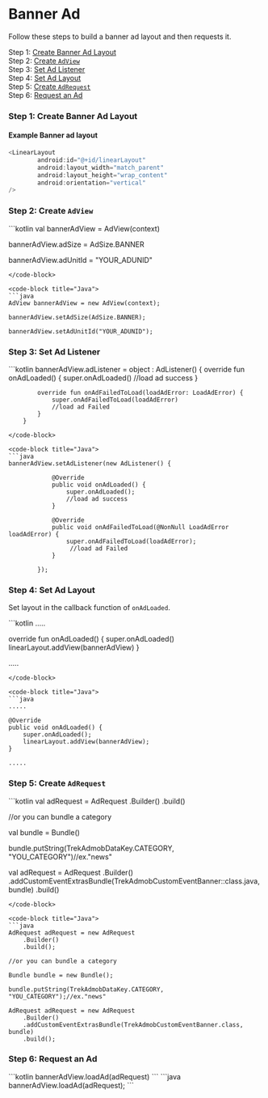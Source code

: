 # Banner Ad

Follow these steps to build a banner ad layout and then requests it.

Step 1: [Create Banner Ad Layout](banner-ad-layout.md#step-1-create-banner-ad-layout)\
Step 2: [Create `AdView`](banner-ad-layout.md#step-2-create-adview)\
Step 3: [Set Ad Listener](banner-ad-layout.md#step-3-set-ad-listener)\
Step 4: [Set Ad Layout](banner-ad-layout.md#step-4-set-ad-layout)\
Step 5: [Create `AdRequest`](banner-ad-layout.md#step-5-create-adrequest)\
Step 6: [Request an Ad](banner-ad-layout.md#step-6-request-an-ad)

### Step 1: Create Banner Ad Layout

#### **Example Banner ad layout**

```kotlin
<LinearLayout
        android:id="@+id/linearLayout"
        android:layout_width="match_parent"
        android:layout_height="wrap_content"
        android:orientation="vertical"
/>
```

### **Step 2: Create `AdView`**

<code-group>
<code-block title="Kotlin" active>
```kotlin
val bannerAdView = AdView(context)

bannerAdView.adSize = AdSize.BANNER

bannerAdView.adUnitId = "YOUR_ADUNID"
```
</code-block>

<code-block title="Java">
```java
AdView bannerAdView = new AdView(context);

bannerAdView.setAdSize(AdSize.BANNER); 

bannerAdView.setAdUnitId("YOUR_ADUNID"); 
```
</code-block>
</code-group>


### Step 3: Set Ad Listener

<code-group>
<code-block title="Kotlin" active>
```kotlin
bannerAdView.adListener = object : AdListener() {
            override fun onAdLoaded() {
                super.onAdLoaded()
                //load ad success
            }

            override fun onAdFailedToLoad(loadAdError: LoadAdError) {
                super.onAdFailedToLoad(loadAdError)
                //load ad Failed
            }
        }
```
</code-block>

<code-block title="Java">
```java
bannerAdView.setAdListener(new AdListener() {

            @Override
            public void onAdLoaded() {
                super.onAdLoaded();    
                //load ad success 
            }

            @Override
            public void onAdFailedToLoad(@NonNull LoadAdError loadAdError) {
                super.onAdFailedToLoad(loadAdError); 
                 //load ad Failed           
            }
            
        });
```
</code-block>
</code-group>


### Step 4: Set Ad Layout

Set layout in the callback function of `onAdLoaded`.

<code-group>
<code-block title="Kotlin" active>
```kotlin
.....

override fun onAdLoaded() {
    super.onAdLoaded()
    linearLayout.addView(bannerAdView)
}

.....
```
</code-block>

<code-block title="Java">
```java
.....

@Override
public void onAdLoaded() {
    super.onAdLoaded();           
    linearLayout.addView(bannerAdView);          
}

.....
```
</code-block>
</code-group>


### **Step 5: Create `AdRequest`**

<code-group>
<code-block title="Kotlin" active>
```kotlin
val adRequest = AdRequest
    .Builder()
    .build()

//or you can bundle a category

val bundle = Bundle()

bundle.putString(TrekAdmobDataKey.CATEGORY, "YOU_CATEGORY")//ex."news"

val adRequest = AdRequest
    .Builder()
    .addCustomEventExtrasBundle(TrekAdmobCustomEventBanner::class.java, bundle)
    .build()
```
</code-block>

<code-block title="Java">
```java
AdRequest adRequest = new AdRequest
    .Builder()
    .build();

//or you can bundle a category

Bundle bundle = new Bundle();

bundle.putString(TrekAdmobDataKey.CATEGORY, "YOU_CATEGORY");//ex."news"

AdRequest adRequest = new AdRequest
    .Builder()
    .addCustomEventExtrasBundle(TrekAdmobCustomEventBanner.class, bundle)
    .build();
```
</code-block>
</code-group>


### Step 6: Request an Ad

<code-group>
<code-block title="Kotlin" active>
```kotlin
bannerAdView.loadAd(adRequest)
```
</code-block>

<code-block title="Java">
```java
bannerAdView.loadAd(adRequest);
```
</code-block>
</code-group>
